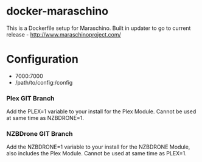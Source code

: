 docker-maraschino
==================

This is a Dockerfile setup for Maraschino.  Built in updater to go to current release - http://www.maraschinoproject.com/

# Configuration

* 7000:7000
* /path/to/config:/config


### Plex GIT Branch

Add the PLEX=1 variable to your install for the Plex Module. Cannot be used at same time as NZBDRONE=1.

### NZBDrone GIT Branch

Add the NZBDRONE=1 variable to your install for the NZBDRONE Module, also includes the Plex Module.  Cannot be used at same time as PLEX=1.
